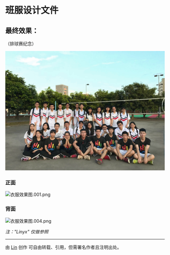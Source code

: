 # 班服设计文件
## 最终效果：
（排球赛纪念）


![mmexport1494658044697-01.png](https://github.com/linyuxuanlin/T-shirt-of-class/blob/master/Screenshots/mmexport1494658044697-01.png)



### 正面
![衣服效果图.001.png](http://upload-images.jianshu.io/upload_images/2218072-b65d6139577a133d.png?imageMogr2/auto-orient/strip%7CimageView2/2/w/1240)

### 背面
![衣服效果图.004.png](http://upload-images.jianshu.io/upload_images/2218072-f42769418e6a2674.png?imageMogr2/auto-orient/strip%7CimageView2/2/w/1240)


*注："Linyx" 仅做参照*





---

由 [Lin](https://linyuxuanlin.github.io) 创作
可自由转载、引用，但需署名作者且注明出处。

